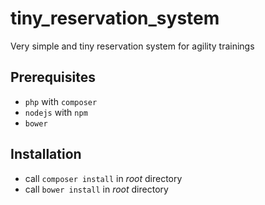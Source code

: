 tiny_reservation_system
=======================

Very simple and tiny reservation system for agility trainings

## Prerequisites
* `php` with `composer`
* `nodejs` with `npm`
* `bower`

## Installation
* call `composer install` in _root_ directory
* call `bower install` in _root_ directory